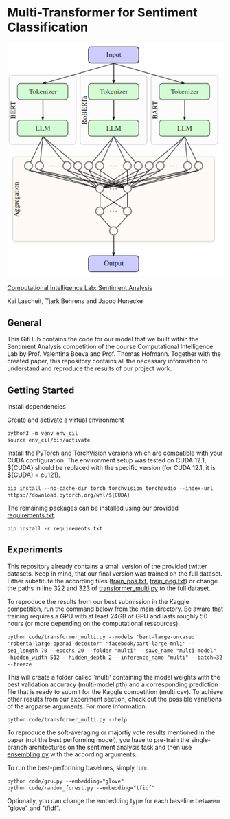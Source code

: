 # Multi-Transformer for Sentiment Classification 


<img src="misc/multi_transformer_architecture.png" width="1216" style="center">



[Computational Intelligence Lab: Sentiment Analysis](misc/report.pdf)

Kai Lascheit, Tjark Behrens and Jacob Hunecke 

## General
This GitHub contains the code for our model that we built within the Sentiment Analysis competition of the course Computational Intelligence Lab by Prof. Valentina Boeva and Prof. Thomas Hofmann.
Together with the created paper, this repository contains all the necessary information to understand and reproduce the results of our project work.

## Getting Started
Install dependencies

Create and activate a virtual environment
```
python3 -m venv env_cil
source env_cil/bin/activate
```

Install the [PyTorch and TorchVision](https://pytorch.org/get-started/locally/) versions which are compatible with your CUDA configuration. The environment setup was tested on CUDA 12.1, ${CUDA} should be replaced with the specific version (for CUDA 12.1, it is ${CUDA} = cu121).
```
pip install --no-cache-dir torch torchvision torchaudio --index-url https://download.pytorch.org/whl/${CUDA}
```
The remaining packages can be installed using our provided [requirements.txt](requirements.txt).
```
pip install -r requirements.txt
```

## Experiments
This repository already contains a small version of the provided twitter datasets. Keep in mind, that our final version was trained on the full dataset. Either substitute the according files ([train_pos.txt](twitter-datasets/train_pos.txt), [train_neg.txt](twitter-datasets/train_neg.txt)) or change the paths in line 322 and 323 of [transformer_multi.py](code/transformer_multi.py) to the full dataset.

To reproduce the results from our best submission in the Kaggle competition, run the command below from the main directory. Be aware that training requires a GPU with at least 24GB of GPU and lasts roughly 50 hours (or more depending on the computational ressources). 
```
python code/transformer_multi.py --models 'bert-large-uncased' 'roberta-large-openai-detector' 'facebook/bart-large-mnli' --seq_length 70 --epochs 20 --folder "multi" --save_name "multi-model" --hidden_width 512 --hidden_depth 2 --inference_name "multi" --batch=32 --freeze
```

This will create a folder called 'multi' containing the model weights with the best validation accuracy (multi-model.pth) and a corresponding prediction file that is ready to submit for the Kaggle competition (multi.csv).
To achieve other results from our experiment section, check out the possible variations of the argparse arguments. For more information: 
```
python code/transformer_multi.py --help
```

To reproduce the soft-averaging or majortiy vote results mentioned in the paper (not the best performing model), you have to pre-train the single-branch architectures on the sentiment analysis task and then use [ensembling.py](code/ensembling.py) with the according arguments.

To run the best-performing baselines, simply run: 
```
python code/gru.py --embedding="glove"
python code/random_forest.py --embedding="tfidf"
```
Optionally, you can change the embedding type for each baseline between "glove" and "tfidf".
